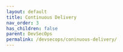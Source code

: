 ```yaml
---
layout: default
title: Continuous Delivery
nav_order: 3
has_children: false
parent: DevSecOps
permalink: /devsecops/coninuous-delivery/
---
```


